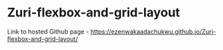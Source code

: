 # Zuri-flexbox-and-grid-layout
Link to hosted Github page - https://ezenwakaadachukwu.github.io/Zuri-flexbox-and-grid-layout/
